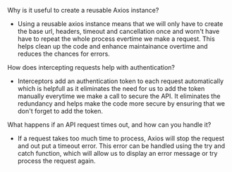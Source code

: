 
Why is it useful to create a reusable Axios instance?
- Using a reusable axios instance means that we will only have to create the base url, headers, timeout and cancellation once and worn't have have to repeat the whole process evertime we make a request. This helps clean up the code and enhance maintainance overtime and reduces the chances for errors. 

How does intercepting requests help with authentication?
- Interceptors add an authentication token to each request automatically which is helpfull as it eliminates the need for us to add the token manually everytime we make a call to secure the API. It eliminates the redundancy and helps make the code more secure by ensuring that we don't forget to add the token. 

What happens if an API request times out, and how can you handle it?
- If a request takes too much time to process, Axios will stop the request and out put a timeout error. This error can be handled using the try and catch function, which will allow us to display an error message or try process the request again. 